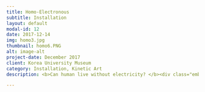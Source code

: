 ```yaml
---
title: Homo-Electronous
subtitle: Installation
layout: default
modal-id: 12
date: 2017-12-14
img: homo3.jpg
thumbnail: homo6.PNG
alt: image-alt
project-date: December 2017
client: Korea University Museum
category: Installation, Kinetic Art
description: <b>Can human live without electricity? </b><div class="embed-responsive embed-responsive-16by9"> <iframe class="embed-responsive-item" src="https://www.youtube.com/embed/wQ8f-PlsKbo" frameborder="0" allow="autoplay; encrypted-media" allowfullscreen></iframe> </div> <br> <img src="img/portfolio/homo4.PNG" class="img-responsive img-centered" alt="">  <img src="img/portfolio/homo5.PNG" class="img-responsive img-centered" alt=""> <b>Title </b> Homo Electronous <br> <b>Materials:</b> refrigerator, arduino , camcoder  , mixed media <br><b> Size </b>: 80 * 175 cm <br> 2017 

---
```

